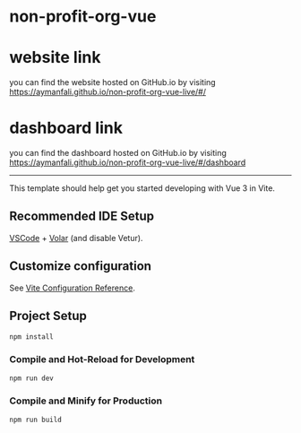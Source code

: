 # non-profit-org-vue

# website link
you can find the website hosted on GitHub.io by visiting https://aymanfali.github.io/non-profit-org-vue-live/#/

# dashboard link
you can find the dashboard hosted on GitHub.io by visiting https://aymanfali.github.io/non-profit-org-vue-live/#/dashboard

<hr>

This template should help get you started developing with Vue 3 in Vite.

## Recommended IDE Setup

[VSCode](https://code.visualstudio.com/) + [Volar](https://marketplace.visualstudio.com/items?itemName=Vue.volar) (and disable Vetur).

## Customize configuration

See [Vite Configuration Reference](https://vite.dev/config/).

## Project Setup

```sh
npm install
```

### Compile and Hot-Reload for Development

```sh
npm run dev
```

### Compile and Minify for Production

```sh
npm run build
```
